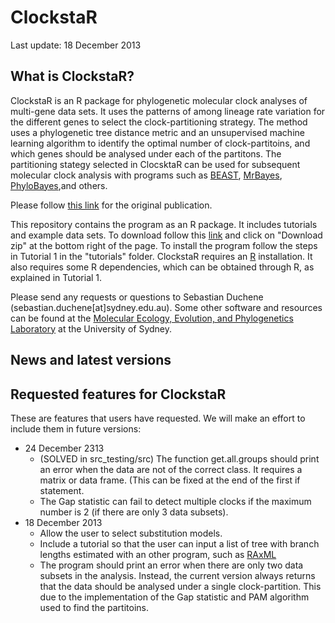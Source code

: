 ClockstaR
=========
Last update: 18 December 2013

What is ClockstaR?
-----------------
ClockstaR is an R package for phylogenetic molecular clock analyses of multi-gene data sets. It uses the patterns of among lineage rate variation for the different genes to select the clock-partitioning strategy. The method uses a phylogenetic tree distance metric and an unsupervised machine learning algorithm to identify the optimal number of clock-partitoins, and which genes should be analysed under each of the partitons. The partitioning stategy selected in ClocsktaR can be used for subsequent molecular clock analysis with programs such as [BEAST](http://beast.bio.ed.ac.uk/Main_Page), [MrBayes](http://mrbayes.sourceforge.net/), [PhyloBayes](http://megasun.bch.umontreal.ca/People/lartillot/www/index.htm),and others.

Please follow [this link](http://bioinformatics.oxfordjournals.org/content/early/2013/12/02/bioinformatics.btt665.full) for the original publication.

This repository contains the program as an R package. It includes tutorials and example data sets. To download follow this [link](https://github.com/sebastianduchene/clockstar) and click on "Download zip" at the bottom right of the page. To install the program follow the steps in Tutorial 1 in the "tutorials" folder. ClockstaR requires an [R](http://www.r-project.org/) installation. It also requires some R dependencies, which can be obtained through R, as explained in Tutorial 1.

Please send any requests or questions to Sebastian Duchene (sebastian.duchene[at]sydney.edu.au). Some other software and resources can be found at the [Molecular Ecology, Evolution, and Phylogenetics Laboratory](http://sydney.edu.au/science/biology/meep/) at the University of Sydney.

News and latest versions
------------------------


Requested features for ClockstaR
--------------------------------
These are features that users have requested. We will make an effort to include them in future versions:
- 24 December 2313
  - (SOLVED in src_testing/src) The function get.all.groups should print an error when the data are not of the correct class. It requires a matrix or data frame. (This can be fixed at the end of the first if statement.
  - The Gap statistic can fail to detect multiple clocks if the maximum number is 2 (if there are only 3 data subsets).
- 18 December 2013
  - Allow the user to select substitution models.
  - Include a tutorial so that the user can input a list of tree with branch lengths estimated with an other program, such as [RAxML](http://www.exelixis-lab.org/)
  - The program should print an error when there are only two data subsets in the analysis. Instead, the current version always returns that the data should be analysed under a single clock-partition. This due to the implementation of the Gap statistic and PAM algorithm used to find the partitoins.
